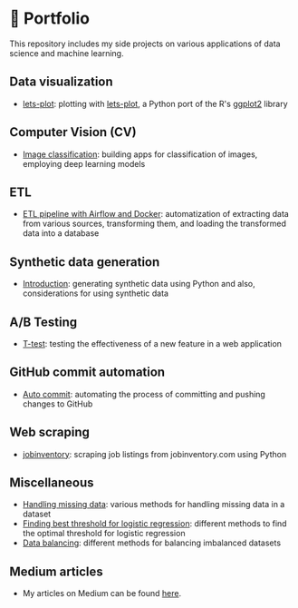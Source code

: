 # :rocket: Portfolio

This repository includes my side projects on various applications of data science and machine learning.

## Data visualization

- [lets-plot](data-visualization/lets-plot): plotting with [lets-plot](https://lets-plot.org/index.html), a Python port of the R's [ggplot2](https://ggplot2.tidyverse.org/) library

## Computer Vision (CV)

- [Image classification](computer-vision/image-classification/): building apps for classification of images, employing deep learning models

## ETL

- [ETL pipeline with Airflow and Docker](etl/airflow-docker): automatization of extracting data from various sources, transforming them, and loading the transformed data into a database

## Synthetic data generation

- [Introduction](synthetic-data/intro.ipynb): generating synthetic data using Python and also, considerations for using synthetic data

## A/B Testing

- [T-test](ab-test/t-test): testing the effectiveness of a new feature in a web application

## GitHub commit automation

- [Auto commit](auto-commit): automating the process of committing and pushing changes to GitHub

## Web scraping

- [jobinventory](scrape/jobinventory.com): scraping job listings from jobinventory.com using Python

## Miscellaneous

- [Handling missing data](misc/missing-data.ipynb): various methods for handling missing data in a dataset
- [Finding best threshold for logistic regression](misc/threshold-logistic-regression.ipynb): different methods to find the optimal threshold for logistic regression
- [Data balancing](misc/data-balancing.ipynb): different methods for balancing imbalanced datasets

## Medium articles

- My articles on Medium can be found [here](https://medium.com/@morihosseini/).
